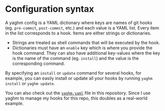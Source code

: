 # Configuration syntax
A yaghm config is a YAML dictionary where keys are names of git hooks (eg. `pre-commit`, `post-commit`, etc.) and each value is a YAML list. Every item in the list corresponds to a hook. Items are either strings or dictionaries. 

* Strings are treated as shell commands that will be executed by the hook.
* Dictionaries must have an `enable` key which is where you provide the hook command. They can also have additional key-values where the key is the name of the command (eg. `install`) and the value is the corresponding command.

By specifying an `install` or `update` command for several hooks, for example, you can easily install or update all your hooks by running `yaghm install` or `yaghm update`.

You can also check out the [`yaghm.yaml`](../yaghm.yaml) file in this repository. Since I use yaghm to manage my hooks for this repo, this doubles as a real-world example.
